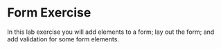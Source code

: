 # Form Exercise

In this lab exercise you will add elements to a form;  lay out the form; and add validation for some form elements.     
 
